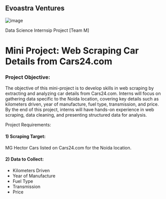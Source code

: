 ## Evoastra Ventures
![image](https://github.com/user-attachments/assets/af86c526-71ba-41e9-9cc1-7d0adc66ac3f)


Data Science Internsip Project [Team M]
# Mini Project: Web Scraping Car Details from Cars24.com
### Project Objective:
The objective of this mini-project is to develop skills in web scraping by extracting and analyzing car details from Cars24.com. Interns will focus on gathering data specific to the Noida location, covering key details such as kilometers driven, year of manufacture, fuel type, transmission, and price. By the end of this project, interns will have hands-on experience in web scraping, data cleaning, and presenting structured data for analysis.

Project Requirements:

#### 1) Scraping Target: 
MG Hector Cars listed on Cars24.com for the Noida location.

#### 2) Data to Collect:
   * Kilometers Driven
   * Year of Manufacture
   * Fuel Type
   * Transmission
   * Price
